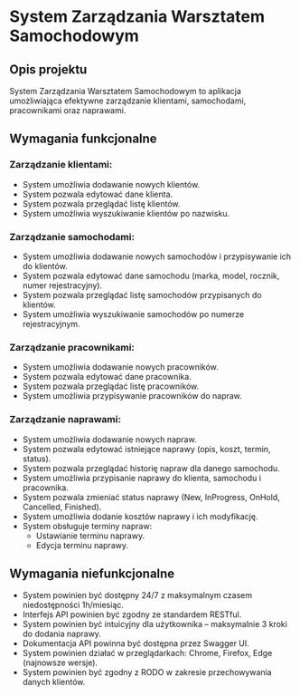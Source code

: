 # System Zarządzania Warsztatem Samochodowym

## Opis projektu
System Zarządzania Warsztatem Samochodowym to aplikacja umożliwiająca efektywne zarządzanie klientami, samochodami, pracownikami oraz naprawami.
## Wymagania funkcjonalne

### Zarządzanie klientami:
- System umożliwia dodawanie nowych klientów.
- System pozwala edytować dane klienta.
- System pozwala przeglądać listę klientów.
- System umożliwia wyszukiwanie klientów po nazwisku.

### Zarządzanie samochodami:
- System umożliwia dodawanie nowych samochodów i przypisywanie ich do klientów.
- System pozwala edytować dane samochodu (marka, model, rocznik, numer rejestracyjny).
- System pozwala przeglądać listę samochodów przypisanych do klientów.
- System umożliwia wyszukiwanie samochodów po numerze rejestracyjnym.

### Zarządzanie pracownikami:
- System umożliwia dodawanie nowych pracowników.
- System pozwala edytować dane pracownika.
- System pozwala przeglądać listę pracowników.
- System umożliwia przypisywanie pracowników do napraw.

### Zarządzanie naprawami:
- System umożliwia dodawanie nowych napraw.
- System pozwala edytować istniejące naprawy (opis, koszt, termin, status).
- System pozwala przeglądać historię napraw dla danego samochodu.
- System umożliwia przypisanie naprawy do klienta, samochodu i pracownika.
- System pozwala zmieniać status naprawy (New, InProgress, OnHold, Cancelled, Finished).
- System umożliwia dodanie kosztów naprawy i ich modyfikację.
- System obsługuje terminy napraw:
  - Ustawianie terminu naprawy.
  - Edycja terminu naprawy.

## Wymagania niefunkcjonalne
- System powinien być dostępny 24/7 z maksymalnym czasem niedostępności 1h/miesiąc.
- Interfejs API powinien być zgodny ze standardem RESTful.
- System powinien być intuicyjny dla użytkownika – maksymalnie 3 kroki do dodania naprawy.
- Dokumentacja API powinna być dostępna przez Swagger UI.
- System powinien działać w przeglądarkach: Chrome, Firefox, Edge (najnowsze wersje).
- System powinien być zgodny z RODO w zakresie przechowywania danych klientów.
